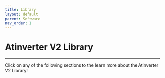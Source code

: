 ```yaml
---
title: Library
layout: default
parent: Software
nav_order: 1
---
```


# **Atinverter V2 Library**
---

Click on any of the following sections to the learn more about the Atinverter V2 Library!